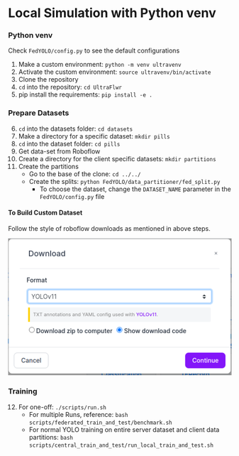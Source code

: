# Local Simulation with Python venv

### Python venv

Check `FedYOLO/config.py` to see the default configurations 

1. Make a custom environment: `python -m venv ultravenv`
2. Activate the custom environment: `source ultravenv/bin/activate`
3. Clone the repository
4. `cd` into the repository: `cd UltraFlwr`   
5. pip install the requirements: `pip install -e .`

### Prepare Datasets

6. `cd` into the datasets folder: `cd datasets`
7. Make a directory for a specific dataset: `mkdir pills`
8. `cd` into the dataset folder: `cd pills`
9. Get data-set from Roboflow
10. Create a directory for the client specific datasets: `mkdir partitions`
11. Create the partitions
    - Go to the base of the clone: `cd ../../`
    - Create the splits: `python FedYOLO/data_partitioner/fed_split.py` 
      - To choose the dataset, change the `DATASET_NAME` parameter in the `FedYOLO/config.py` file


#### To Build Custom Dataset

Follow the style of roboflow downloads as mentioned in above steps.

![sample_dataset](../assets/sample_dataset.png)

### Training

12. For one-off: `./scripts/run.sh`
    - For multiple Runs, reference: `bash scripts/federated_train_and_test/benchmark.sh`
    - For normal YOLO training on entire server dataset and client data partitions: `bash scripts/central_train_and_test/run_local_train_and_test.sh`